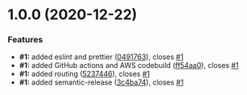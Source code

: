 # 1.0.0 (2020-12-22)


### Features

* **#1:** added eslint and prettier ([0491763](https://github.com/gasserandreas/webstream/commit/0491763869929290cf42391ade3852315b3116c7)), closes [#1](https://github.com/gasserandreas/webstream/issues/1)
* **#1:** added GitHub actions and AWS codebuild ([ff54aa0](https://github.com/gasserandreas/webstream/commit/ff54aa045b1e47bcfeb4a2c70e939abe7e7accb9)), closes [#1](https://github.com/gasserandreas/webstream/issues/1)
* **#1:** added routing ([5237446](https://github.com/gasserandreas/webstream/commit/5237446b056d42f56d151f64727adc6ba394cd22)), closes [#1](https://github.com/gasserandreas/webstream/issues/1)
* **#1:** added semantic-release ([3c4ba74](https://github.com/gasserandreas/webstream/commit/3c4ba74b0aa1cf611eb9f8d23b81ebadb8109ed9)), closes [#1](https://github.com/gasserandreas/webstream/issues/1)
